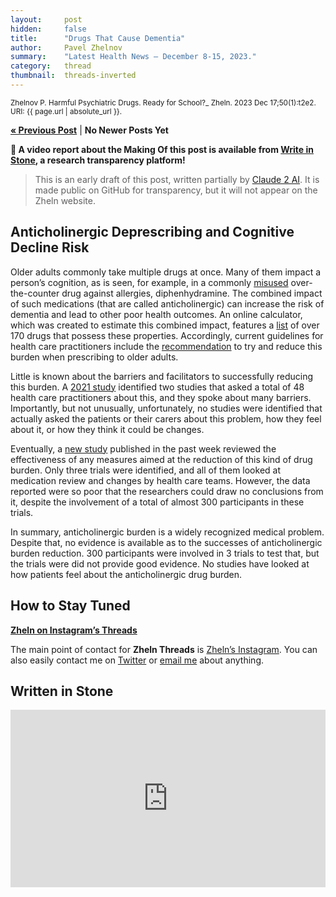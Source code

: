 ```yaml
---
layout:     post
hidden:     false
title:      "Drugs That Cause Dementia"
author:     Pavel Zhelnov
summary:    "Latest Health News – December 8-15, 2023."
category:   thread
thumbnail:  threads-inverted
---
```


<small>Zhelnov P. Harmful Psychiatric Drugs. Ready for School?_ Zheln. 2023 Dec 17;50(1):t2e2. URI: {{ page.url | absolute_url }}.</small>

**[« Previous Post](https://zheln.com/thread/2023/07/13/1/)** | **No Newer Posts Yet**

**🎉 A video report about the Making Of this post is available from [Write in Stone](#written-in-stone), a research transparency platform!**

> This is an early draft of this post, written partially by [Claude 2 AI](https://claude.ai/). It is made public on GitHub for transparency, but it will not appear on the Zheln website.

## Anticholinergic Deprescribing and Cognitive Decline Risk

Older adults commonly take multiple drugs at once. Many of them impact a person’s cognition, as is seen, for example, in a commonly [misused][dourron_qualitative_2023] over-the-counter drug against allergies, diphenhydramine. The combined impact of such medications (that are called anticholinergic) can increase the risk of dementia and lead to other poor health outcomes. An online calculator, which was created to estimate this combined impact, features a [list](https://www.acbcalc.com/medicines) of over 170 drugs that possess these properties. Accordingly, current guidelines for health care practitioners include the [recommendation](https://www.nice.org.uk/guidance/ng97/chapter/Recommendations#medicines-that-may-cause-cognitive-impairment) to try and reduce this burden when prescribing to older adults.

Little is known about the barriers and facilitators to successfully reducing this burden. A [2021 study][stewart_barriers_2021] identified two studies that asked a total of 48 health care practitioners about this, and they spoke about many barriers. Importantly, but not unusually, unfortunately, no studies were identified that actually asked the patients or their carers about this problem, how they feel about it, or how they think it could be changes.

Eventually, a [new study][taylor-rowan_anticholinergic_2023] published in the past week reviewed the effectiveness of any measures aimed at the reduction of this kind of drug burden. Only three trials were identified, and all of them looked at medication review and changes by health care teams. However, the data reported were so poor that the researchers could draw no conclusions from it, despite the involvement of a total of almost 300 participants in these trials.

In summary, anticholinergic burden is a widely recognized medical problem. Despite that, no evidence is available as to the successes of anticholinergic burden reduction. 300 participants were involved in 3 trials to test that, but the trials were did not provide good evidence. No studies have looked at how patients feel about the anticholinergic drug burden.

## How to Stay Tuned

<i class="fa fa-instagram"></i> **[Zheln on Instagram’s Threads](https://www.threads.net/@igzheln)**

The main point of contact for **Zheln Threads** is [Zheln’s Instagram](https://instagram.com/igzheln). You can also easily contact me on [Twitter](https://twitter.com/drzhelnov) or [email me](mailto:pavel@zheln.com) about anything.

## Written in Stone

<div style='position: relative; padding-bottom: 56.25%; width: 100%; display: flex; flex-direction: row; justify-content: center; align-items: center;'><iframe style='top: 0; width: 100%; height: 100% !important; position: absolute' allowtransparency='true' sandbox='allow-same-origin allow-popups allow-top-navigation allow-orientation-lock allow-scripts allow-forms' src='https://www.writeinstone.com/widget/published-58450f68-aa70-4124-a15c-5c20b91a6d1c?lightmode=false?primary=000000?secondary=5a4e70' frameborder='0' scrolling='no' allow='accelerometer; autoplay; encrypted-media; gyroscope; picture-in-picture' allowfullscreen></iframe></div>

[stewart_barriers_2021]: https://doi.org/10.1007/s11096-021-01293-4 "Stewart C, Gallacher K, Nakham A, Cruickshank M, Newlands R, Bond C, Myint PK, Bhattacharya D, Mair FS. Barriers and facilitators to reducing anticholinergic burden: a qualitative systematic review. Int J Clin Pharm. 2021 Dec;43(6):1451-1460."

[dourron_qualitative_2023]: https://doi.org/10.1080/02791072.2023.2251985 "Dourron HM, Copes H, Vedre-Kyanam A, Reyes DD, Gossage M, Sweat NW, Hendricks PS. A Qualitative Analysis of First-Hand Accounts of Diphenhydramine Misuse Available on YouTube. J Psychoactive Drugs. 2023 Aug 31:1-9. doi: 10.1080/02791072.2023.2251985. Epub ahead of print. PMID: 37650682."

[taylor-rowan_anticholinergic_2023]: https://doi.org/10.1002/14651858.CD015405.pub2 "Taylor-Rowan M, Alharthi AA, Noel-Storr AH, Myint PK, Stewart C, McCleery J, Quinn TJ. Anticholinergic deprescribing interventions for reducing risk of cognitive decline or dementia in older adults with and without prior cognitive impairment. Cochrane Database Syst Rev. 2023 Dec 8;12(12):CD015405. doi: 10.1002/14651858.CD015405.pub2. PMID: 38063254; PMCID: PMC10704558."

